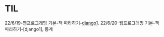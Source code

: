 # TIL
22/6/19-웹프로그래밍 기본-책 따라하기-[django1](https://github.com/fluorjo/django1/commit/63120e4b68c9552997ac02047d0cdd5e15b61fb8).
22/6/20-웹프로그래밍 기본-책 따라하기-[django1], 통계

